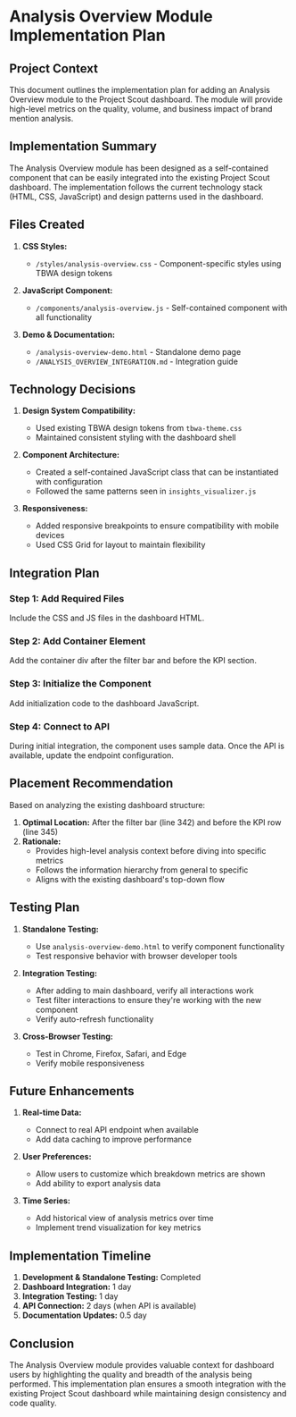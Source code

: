 # Analysis Overview Module Implementation Plan

## Project Context

This document outlines the implementation plan for adding an Analysis Overview module to the Project Scout dashboard. The module will provide high-level metrics on the quality, volume, and business impact of brand mention analysis.

## Implementation Summary

The Analysis Overview module has been designed as a self-contained component that can be easily integrated into the existing Project Scout dashboard. The implementation follows the current technology stack (HTML, CSS, JavaScript) and design patterns used in the dashboard.

## Files Created

1. **CSS Styles:**
   - `/styles/analysis-overview.css` - Component-specific styles using TBWA design tokens

2. **JavaScript Component:**
   - `/components/analysis-overview.js` - Self-contained component with all functionality

3. **Demo & Documentation:**
   - `/analysis-overview-demo.html` - Standalone demo page
   - `/ANALYSIS_OVERVIEW_INTEGRATION.md` - Integration guide

## Technology Decisions

1. **Design System Compatibility:**
   - Used existing TBWA design tokens from `tbwa-theme.css`
   - Maintained consistent styling with the dashboard shell

2. **Component Architecture:**
   - Created a self-contained JavaScript class that can be instantiated with configuration
   - Followed the same patterns seen in `insights_visualizer.js`

3. **Responsiveness:**
   - Added responsive breakpoints to ensure compatibility with mobile devices
   - Used CSS Grid for layout to maintain flexibility

## Integration Plan

### Step 1: Add Required Files
Include the CSS and JS files in the dashboard HTML.

### Step 2: Add Container Element
Add the container div after the filter bar and before the KPI section.

### Step 3: Initialize the Component
Add initialization code to the dashboard JavaScript.

### Step 4: Connect to API
During initial integration, the component uses sample data. Once the API is available, update the endpoint configuration.

## Placement Recommendation

Based on analyzing the existing dashboard structure:

1. **Optimal Location:** After the filter bar (line 342) and before the KPI row (line 345)
2. **Rationale:** 
   - Provides high-level analysis context before diving into specific metrics
   - Follows the information hierarchy from general to specific
   - Aligns with the existing dashboard's top-down flow

## Testing Plan

1. **Standalone Testing:**
   - Use `analysis-overview-demo.html` to verify component functionality
   - Test responsive behavior with browser developer tools

2. **Integration Testing:**
   - After adding to main dashboard, verify all interactions work
   - Test filter interactions to ensure they're working with the new component
   - Verify auto-refresh functionality

3. **Cross-Browser Testing:**
   - Test in Chrome, Firefox, Safari, and Edge
   - Verify mobile responsiveness

## Future Enhancements

1. **Real-time Data:**
   - Connect to real API endpoint when available
   - Add data caching to improve performance

2. **User Preferences:**
   - Allow users to customize which breakdown metrics are shown
   - Add ability to export analysis data

3. **Time Series:**
   - Add historical view of analysis metrics over time
   - Implement trend visualization for key metrics

## Implementation Timeline

1. **Development & Standalone Testing:** Completed
2. **Dashboard Integration:** 1 day
3. **Integration Testing:** 1 day
4. **API Connection:** 2 days (when API is available)
5. **Documentation Updates:** 0.5 day

## Conclusion

The Analysis Overview module provides valuable context for dashboard users by highlighting the quality and breadth of the analysis being performed. This implementation plan ensures a smooth integration with the existing Project Scout dashboard while maintaining design consistency and code quality.